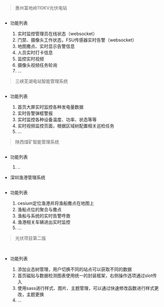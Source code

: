 
> 惠州富地岭110KV光伏电站

<img :src="$withBase('/image/gyg.png')">

- 功能列表

    1. 实时监控管理员在线状态（websocket）
    2. 门禁、摄像头工作状态，FSU传感器实时告警（websocket）
    3. 地图撒点、实时显示告警信息
    4. 人员实时打卡信息
    5. 监控实时视频
    6. 摄像头视频任务轮询 
    7. ...


> 三峡芜湖电站智能管理系统

<img :src="$withBase('/image/sxwh.png')">

- 功能列表
    
    1. 首页大屏实时监控各种发电量数据
    2. 实时告警弹框警报
    3. 实时监控各种设备温度、功率、状态等等
    4. 实时视频监控页面，根据区域树配置相关巡检任务
    5. ...


> 陕西煤矿智能管理系统

<img :src="$withBase('/image/sm.png')">

- 功能列表

    1. ..

- 深圳渔港管理系统
  
<img :src="$withBase('/image/yg.png')">

- 功能列表

    1. cesium定位渔港并将渔船撒点在地图上
    2. 渔船点位的聚合与撒点
    3. 渔船与系统的实时告警呼救
    4. 渔港相关车辆进出实时监控
    5. ...

> 光伏项目第二版

<img :src="$withBase('/image/gf.png')">
<img :src="$withBase('/image/gf2.png')">
<img :src="$withBase('/image/gf3.png')">

- 功能列表

    1. 添加业态树管理，用户切换不同的站点可以获取不同的数据
    2. 首页磁贴与数据检测图表使用统一的封装框架，右侧操作选项通过slot传入
    3. 使用sass进行样式、图片、主题管理，可以通过快速修改函数进行样式更改，主题更换
    4. ...
